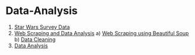 # Data-Analysis
1) [Star Wars Survey Data](https://github.com/raofida75/PersonalProjects/blob/main/Data%20Analysis%20Projects/Star-wars-survey-data/Star%20wars%20survey.ipynb)
2) [Web Scraping and Data Analysis](https://github.com/raofida75/PersonalProjects/tree/main/Data%20Analysis%20Projects/Web%20Scraping%20and%20Analyzing%20movie%20data)
  a) [Web Scraping using Beautiful Soup](https://bit.ly/3eonive)
  b) [Data Cleaning](https://bit.ly/3el421T)
  3) [Data Analysis](https://bit.ly/3oQ7o1A)
